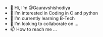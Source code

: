- 👋 Hi, I’m @Gauravshishodiya
- 👀 I’m interested in Coding in C and python
- 🌱 I’m currently learning B-Tech
- 💞️ I’m looking to collaborate on ...
- 📫 How to reach me ...

<!---
Gauravshishodiya/Gauravshishodiya is a ✨ special ✨ repository because its `README.md` (this file) appears on your GitHub profile.
You can click the Preview link to take a look at your changes.
--->
